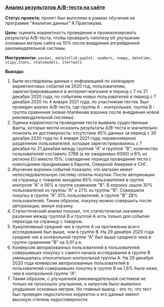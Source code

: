 ### <a href="https://github.com/OJhonny/Data-Analyst-Yandex.Practicum-/blob/main/AB-test_on_web-site/%D0%90%D0%BD%D0%B0%D0%BB%D0%B8%D0%B7%20%D1%80%D0%B5%D0%B7%D1%83%D0%BB%D1%8C%D1%82%D0%B0%D1%82%D0%BE%D0%B2%20AB-%D1%82%D0%B5%D1%81%D1%82%D0%B0%20%D0%BD%D0%B0%20%D1%81%D0%B0%D0%B9%D1%82%D0%B5.ipynb" target="blank">Анализ результатов A/B-теста на сайте</a>

**Статус проекта:**
проект был выполнен в рамках обучения на программе "Аналитик данных" Я.Практикума.

**Цель:**
оценить корректность проведения и проанализировать результаты A/B-теста, чтобы проверить гипотезу об улучшении основных метрик сайта на 10% после внедрения апгрейденной рекомендательной системы.

**Инструменты:**
`pandas, matplotlib.pyplot, seaborn, numpy, datetime, scipy.stats, statsmodels, itertools`

**Выводы:**
1. Были исследованы данные с информацией по календарю маркетинговых событий на 2020 год, пользователям, зарегистрировавшимся в интернет-магазине в период с 7 по 21 декабря 2020 года, по событиям новых пользователей в период с 7 декабря 2020 по 4 января 2021 года, по участникам тестов. Был проведен анализ А/В-теста, где группы А - контрольная, группа B - группа сравнения (новая платёжная воронка после внедрения новой рекомендательной системы).
2. Оценка корректности проведения теста выявила существенные факты, которые могли исказить результаты A/B-теста и значительно понизить их достоверность:
отсутствие 45% данных за период с 30 декабря 2020 года по 4 января 2021 года;
неравномерное разделение пользователей, которые зарегистрировались с 7 декабря по 21 декабря между группой "А" и группой "B";
количество пользователей составило 2788 (а не ожидаемых 6000) и 6% из региона EU вместо 15%;
совпадение периода проведения теста с новогодними праздниками в Европе, Северной Америке и СНГ.
3. Изучение воронки событий показало, что магазин имеет непоследовательную систему оплаты покупки. После авторизации на страницу с товаром заходили 65% пользователей в группе контроля "А" и 56% в группе сравнения "В". В корзину зашли 30% пользователей из группы "А" и 27% из группы "В". Совершили покупку в группе "А" 31% пользователей, в группе "В" 28% пользователей. Таким образом, покупку можно совершить после авторизации, минуя корзину.
4. Статистический анализ показал, что статистически значимое различие между группой B и группой А есть только для события перехода на страницу с товаром.
5. Кумулятивный средний чек в группе А на протяжении всего исследования был выше, чем в группе В. На 29 декабря 2020 года средний чек в контрольной группе "А" был выше среднего чека в группе сравнения "В" на 0,01 у.е.
6. Конверсия авторизованных пользователей в пользователей совершивших покупку с самого начала исследования в группе В уменьшалась относительно контрольной группы А. На 29 декабря 2020 года конверсия авторизованных пользователей в пользователей совершивших покупку в группе B на 1,6% была ниже, чем в контрольной группе "А".
7. Таким образом, с улучшенной рекомендательной системой не только не произошло улучшение, а напротив было выявлено ухудшение основных метрик. Но главный вывод - это то, что тест был проведен недостаточно корректно и его данные имеют высокую степень недостоверности.


